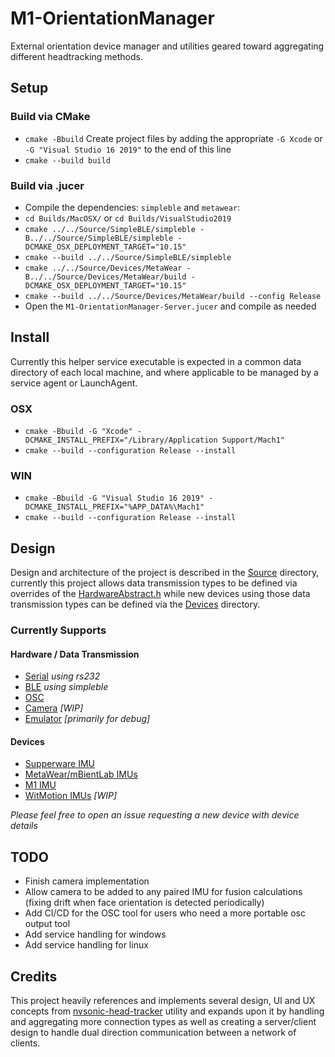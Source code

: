 # M1-OrientationManager
External orientation device manager and utilities geared toward aggregating different headtracking methods.

## Setup

### Build via CMake
- `cmake -Bbuild` Create project files by adding the appropriate `-G Xcode` or `-G "Visual Studio 16 2019"` to the end of this line
- `cmake --build build`

### Build via .jucer
- Compile the dependencies: `simpleble` and `metawear`:
- `cd Builds/MacOSX/` or `cd Builds/VisualStudio2019`
- `cmake ../../Source/SimpleBLE/simpleble -B../../Source/SimpleBLE/simpleble -DCMAKE_OSX_DEPLOYMENT_TARGET="10.15"`
- `cmake --build ../../Source/SimpleBLE/simpleble`
- `cmake ../../Source/Devices/MetaWear -B../../Source/Devices/MetaWear/build -DCMAKE_OSX_DEPLOYMENT_TARGET="10.15"`
- `cmake --build ../../Source/Devices/MetaWear/build --config Release`
- Open the `M1-OrientationManager-Server.jucer` and compile as needed

## Install
Currently this helper service executable is expected in a common data directory of each local machine, and where applicable to be managed by a service agent or LaunchAgent.

### OSX
- `cmake -Bbuild -G "Xcode" -DCMAKE_INSTALL_PREFIX="/Library/Application Support/Mach1"`
- `cmake --build --configuration Release --install`

### WIN
- `cmake -Bbuild -G "Visual Studio 16 2019" -DCMAKE_INSTALL_PREFIX="%APP_DATA%\Mach1"`
- `cmake --build --configuration Release --install`

## Design
Design and architecture of the project is described in the [Source](Source) directory, currently this project allows data transmission types to be defined via overrides of the [HardwareAbstract.h](Source/HardwareAbstract.h) while new devices using those data transmission types can be defined via the [Devices](Source/Devices) directory. 

### Currently Supports

#### Hardware / Data Transmission
- [Serial](Source/HardwareSerial.h) _using rs232_
- [BLE](Source/HardwareBLE.h) _using simpleble_
- [OSC](Source/HardwareOSC.h)
- [Camera](Source/HardwareCamera.h) _[WIP]_
- [Emulator](Source/HardwareEmulator) _[primarily for debug]_

#### Devices
- [Supperware IMU](https://supperware.co.uk/)
- [MetaWear/mBientLab IMUs](https://mbientlab.com/)
- [M1 IMU](https://www.mach1.tech/products)
- [WitMotion IMUs](https://www.wit-motion.com/) _[WIP]_

_Please feel free to open an issue requesting a new device with device details_

## TODO
- Finish camera implementation
- Allow camera to be added to any paired IMU for fusion calculations (fixing drift when face orientation is detected periodically)
- Add CI/CD for the OSC tool for users who need a more portable osc output tool
- Add service handling for windows
- Add service handling for linux

## Credits
This project heavily references and implements several design, UI and UX concepts from [nvsonic-head-tracker](https://github.com/trsonic/nvsonic-head-tracker) utility and expands upon it by handling and aggregating more connection types as well as creating a server/client design to handle dual direction communication between a network of clients.